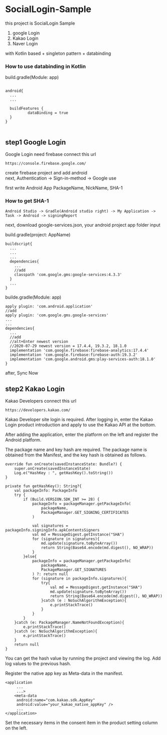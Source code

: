 # SocialLogin-Sample

this project is SocialLogin Sample

1. google Login
2. Kakao Login
3. Naver Login

with Kotlin based + singleton pattern + databinding  

### How to use databinding in Kotlin   
build.gradle(Module: app)   
<pre>
<code>
android{
  ...
  ...
    
  buildFeatures {
          dataBinding = true
  }
}
</code>
</pre>
    

## step1 Google Login

Google Login need firebase connect this url  
```
https://console.firebase.google.com/  
```
create firebase project and add android  
next, Authentication -> Sign-in-method -> Google use
    
first write Android App PackageName, NickName, SHA-1  
    
### How to get SHA-1
    Android Studio -> Gradle(Android studio right) -> My Application -> Task -> Android -> signingReport  
    
next, download google-services.json, your android project app folder input  

build.gradle(project: AppName)
```
buildscript{
  ...
  ...
  ...
  dependencies{
    ...
    //add
    classpath 'com.google.gms:google-services:4.3.3'
  }
  ...
}
```

builde.gradle(Module: app)
```
apply plugin: 'com.android.application'
//add
apply plugin: 'com.google.gms.google-services'
...
...
dependencies{
  ...
  //add
  //alt+Enter newest version
  //2020-07-29 newest version = 17.4.4, 19.3.2, 18.1.0
  implementation 'com.google.firebase:firebase-analytics:17.4.4'
  implementation 'com.google.firebase:firebase-auth:19.3.2'
  implementation 'com.google.android.gms:play-services-auth:18.1.0'
}
```

after, Sync Now

## step2 Kakao Login

Kakao Developers connect this url  
```
https://developers.kakao.com/  
```

Kakao Developer site login is required. After logging in, enter the Kakao Login product introduction and apply to use the Kakao API at the bottom.

After adding the application, enter the platform on the left and register the Android platform.

The package name and key hash are required. The package name is obtained from the Manifest, and the key hash is obtained as follows.

```
override fun onCreate(savedInstanceState: Bundle?) {
    super.onCreate(savedInstanceState)
    Log.e("HashKey : ", getHashKey().toString())
}

private fun getHashKey(): String?{
    val packageInfo: PackageInfo
    try {
        if (Build.VERSION.SDK_INT >= 28) {
            packageInfo = packageManager.getPackageInfo(
                packageName,
                PackageManager.GET_SIGNING_CERTIFICATES
            )

            val signatures = packageInfo.signingInfo.apkContentsSigners
            val md = MessageDigest.getInstance("SHA")
            for (signature in signatures){
                md.update(signature.toByteArray())
                return String(Base64.encode(md.digest(), NO_WRAP))
            }
        }else{
            packageInfo = packageManager.getPackageInfo(
                packageName,
                PackageManager.GET_SIGNATURES
            ) ?: return null
            for (signature in packageInfo.signatures){
                try{
                    val md = MessageDigest.getInstance("SHA")
                    md.update(signature.toByteArray())
                    return String(Base64.encode(md.digest(), NO_WRAP))
                }catch (e : NoSuchAlgorithmException){
                    e.printStackTrace()
                }
            }
        }
    }catch (e: PackageManager.NameNotFoundException){
        e.printStackTrace()
    }catch (e: NoSuchAlgorithmException){
        e.printStackTrace()     
    }
    return null
}
```

You can get the hash value by running the project and viewing the log. Add log values to the previous hash.

Register the native app key as Meta-data in the manifest.
```
<application
     ...
     ...>
    <meta-data
     android:name="com.kakao.sdk.AppKey"
     android:value="your_kakao_native_appKey" />
     ...
</application>
```
Set the necessary items in the consent item in the product setting column on the left.



